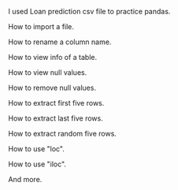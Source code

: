 I used Loan prediction csv file to practice pandas.

 How to import a file.

 How to rename a column name.

 How to view info of a table.

 How to view null values.

 How to remove null values.

 How to extract first five rows.

 How to extract last five rows.

 How to extract random five rows.

 How to use "loc".

 How to use "iloc".

 And more.
